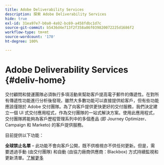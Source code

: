 ```yaml
---
title: Adobe Deliverability Services
description: 探索 Adobe Deliverability Services
hide: true
exl-id: 31ea97e7-b0a0-4a92-bc69-a458fdbc1d7c
source-git-commit: b5436d4e713f2f358a86f039820072225d1686f2
workflow-type: tm+mt
source-wordcount: '170'
ht-degree: 100%

---
```


# Adobe Deliverability Services {#deliv-home}

交付顧問和營運團隊必須執行多項活動來幫助客戶提高電子郵件的傳遞性。在對所有傳遞性功能進行分析後發現，雖然大多數功能可以直接提供給客戶，但有些功能應該僅限於 Adobe 交付團隊。為了向客戶提供更快更好的交付服務，我們決定建立一個 UI 式交付應用程式，作為交付團隊的一站式解決方案。使用此應用程式，交付團隊將能夠為客戶歷程管理系列中的多個產品 (即 Journey Optimizer、Campaign 和 Marketo) 的客戶提供服務。

目前提供以下功能：

**全球禁止名單** – 此功能不會向客戶公開，既不供檢視亦不供任何更新。但是，需要透過手動 (由交付團隊) 和自動 (由協力廠商供應商：Blackbox) 方式持續監視和更新清單。[了解更多](global-suppression-list.md)

